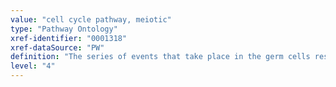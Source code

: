 ```yaml
---
value: "cell cycle pathway, meiotic"
type: "Pathway Ontology"
xref-identifier: "0001318"
xref-dataSource: "PW"
definition: "The series of events that take place in the germ cells resulting in the production of four non-identical haploid cells from each diploid cell that enters the cycle. Meiosis involves chromosomal pairing and exchange of DNA segments or recombination."
level: "4"
---
```

